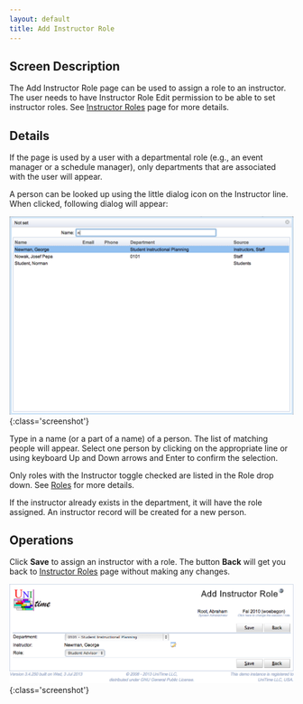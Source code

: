 ```yaml
---
layout: default
title: Add Instructor Role
---
```



## Screen Description


 The Add Instructor Role page can be used to assign a role to an instructor. The user needs to have Instructor Role Edit permission to be able to set instructor roles. See [Instructor Roles](instructor-roles) page for more details.

## Details


 If the page is used by a user with a departmental role (e.g., an event manager or a schedule manager), only departments that are associated with the user will appear.


 A person can be looked up using the little dialog icon on the Instructor line. When clicked, following dialog will appear:


![Add Instructor Role](images/add-instructor-role-1.png){:class='screenshot'}


 Type in a name (or a part of a name) of a person. The list of matching people will appear. Select one person by clicking on the appropriate line or using keyboard Up and Down arrows and Enter to confirm the selection.


 Only roles with the Instructor toggle checked are listed in the Role drop down. See [Roles](http://help34.unitime.org/Roles) for more details.


 If the instructor already exists in the department, it will have the role assigned. An instructor record will be created for a new person.

## Operations


 Click **Save** to assign an instructor with a role. The button **Back** will get you back to [Instructor Roles](instructor-roles) page without making any changes.


![Add Instructor Role](images/add-instructor-role-2.png){:class='screenshot'}
